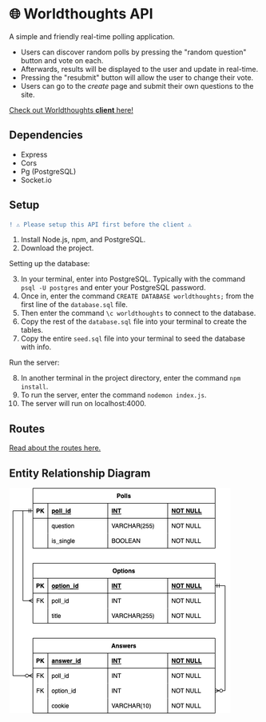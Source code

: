 # 🌐 Worldthoughts API

A simple and friendly real-time polling application.

- Users can discover random polls by pressing the "random question" button and vote on each.
- Afterwards, results will be displayed to the user and update in real-time.
- Pressing the "resubmit" button will allow the user to change their vote.
- Users can go to the *create* page and submit their own questions to the site.

[Check out Worldthoughts **client** here!](https://github.com/melaniietong/worldthoughts)

## Dependencies
- Express
- Cors
- Pg (PostgreSQL)
- Socket.io

## Setup

```diff
! ⚠️ Please setup this API first before the client ⚠️
``` 

1. Install Node.js, npm, and PostgreSQL.
2. Download the project.

Setting up the database:

3. In your terminal, enter into PostgreSQL. Typically with the command `psql -U postgres` and enter your PostgreSQL password.
4. Once in, enter the command `CREATE DATABASE worldthoughts;` from the first line of the `database.sql` file.
5. Then enter the command `\c worldthoughts` to connect to the database.
6. Copy the rest of the `database.sql` file into your terminal to create the tables.
7. Copy the entire `seed.sql` file into your terminal to seed the database with info.

Run the server:

8. In another terminal in the project directory, enter the command `npm install`.
9. To run the server, enter the command `nodemon index.js`.
10. The server will run on localhost:4000.

## Routes

[Read about the routes here.](./routes.md)

## Entity Relationship Diagram

![ERD](./erd.png)